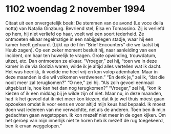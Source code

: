 # 1102 woendag 2 november 1994
Citaat uit een onvergetelijk boek: De stemmen van de avond (Le voce della notta) van Natalia Ginzburg. Bevriend stel, Elsa en Tomassino. Zij is verliefd op hem, hij niet verliefd op haar, voelt wel een soort tederheid. Ze ontmoeten elkaar regelmatige in een nabijgelegen stadje, waar hij een kamer heeft gehuurd. (Lijkt op de film “Brief Encounters” die we laatst bij Huub zagen). Op een zeker moment besluit hij, naar aanleiding van een incident, om haar ten huwelijk te vragen. Grote opwinding, trouwdatum, uitzet, etc. Dan ontmoeten ze elkaar. “Vroeger,” zei hij, “toen we in deze kamer in de via Gorizia waren, wilde ik je altijd alles vertellen wat ik dacht. Het was heerlijk, ik voelde me heel vrij en kon volop ademhalen. Maar in deze maanden is die wil volkomen verdwenen.” “En denk je,” zei ik, “dat die nooit meer zal terugkomen?” “O nee,” zei hij. “Als zo’n gevoel eenmaal uitgeblust is, hoe kan het dan nog terugkomen?” “Vroeger,” zei hij, “kon ik kiezen of ik een middag bij je wilde zijn of niet. Maar nu, in deze maanden, had ik het gevoel dat ik niet meer kon kiezen, dat ik je wel thuis móest gaan opzoeken omdat ik voor eens en voor altijd mijn keus had bepaald. Ik moest doen wat iedereen van me verwachtte, net als de anderen. Toen ben ik mijn gedachten gaan wegstoppen. Ik kon mezelf niet meer in de ogen kijken. Om het geroep van mijn innerlijk niet te horen heb ik mezelf de rug toegekeerd, ben ik ervan weggelopen.”